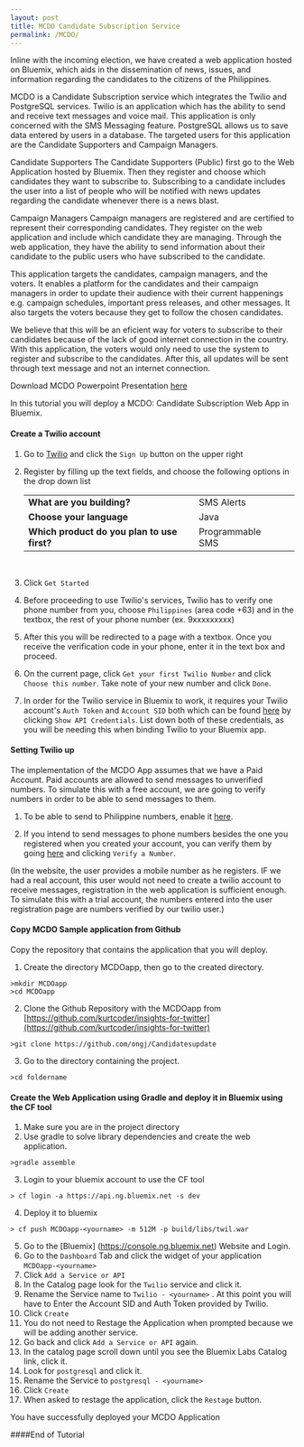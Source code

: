 ```yaml
---
layout: post
title: MCDO Candidate Subscription Service
permalink: /MCDO/
---
```


Inline with the incoming election, we have created a web application hosted on Bluemix, which aids in the dissemination of news, issues, and information regarding the candidates to the citizens of the Philippines.

MCDO is a Candidate Subscription service which integrates the Twilio and PostgreSQL services. Twilio is an application which has the ability to send and receive text messages and voice mail. This application is only concerned with the SMS Messaging feature. PostgreSQL allows us to save data entered by users in a database. The targeted users for this application are the Candidate Supporters and Campaign Managers.

Candidate Supporters
The Candidate Supporters (Public) first go to the Web Application hosted by Bluemix. Then they register and choose which candidates they want to subscribe to. Subscribing to a candidate includes the user into a list of people who will be notified with news updates regarding the candidate whenever there is a news blast.

Campaign Managers
Campaign managers are registered and are certified to represent their corresponding candidates. They register on the web application and include which candidate they are managing. Through the web application, they have the ability to send information about their candidate to the public users who have subscribed to the candidate.

This application targets the candidates, campaign managers, and the voters. It enables a platform for the candidates and their campaign managers in order to update their audience with their current happenings e.g. campaign schedules, important press releases, and other messages. It also targets the voters because they get to follow the chosen candidates.

We believe that this will be an eficient way for voters to subscribe to their candidates because of the lack of good internet connection in the country. With this application, the voters would only need to use the system to register and subscribe to the candidates. After this, all updates will be sent through text message and not an internet connection.

Download MCDO Powerpoint Presentation [here](https://github.com/kurtcoder/twitterinsightsresources/blob/master/Insights-For-Twitter-Ley.pptx?raw=true)



In this tutorial you will deploy a MCDO: Candidate Subscription Web App in Bluemix.



#### Create a Twilio account
1. Go to [Twilio](https://www.twilio.com) and click the `Sign Up` button on the upper right

2.  Register by filling up the text fields, and choose the following options in the drop down list

	||||
	|---|---|---|
	| **What are you building?** | SMS Alerts|
	| **Choose your language** | Java |
	| **Which product do you plan to use first?** | Programmable SMS |
	
	<br>
4. Click `Get Started`

5. Before proceeding to use Twilio's services, Twilio has to verify one phone number from you, choose `Philippines` (area code +63) and in the textbox, the rest of your phone number (ex. 9xxxxxxxxx)

6. After this you will be redirected to a page with a textbox. Once you receive the verification code in your phone, enter it in the text box and proceed.

8. On the current page, click `Get your first Twilio Number` and click `Choose this number`. Take note of your new number and click `Done`.

9.  In order for the Twilio service in Bluemix to work, it requires your Twilio account's `Auth Token` and `Account SID` both which can be found [here](https://www.twilio.com/user/account) by clicking `Show API Credentials`. List down both of these credentials, as you will be needing this when binding Twilio to your Bluemix app.

#### Setting Twilio up
The implementation of the MCDO App assumes that we have a Paid Account. Paid accounts are allowed to send messages to unverified numbers. To simulate this with a free account, we are going to verify numbers in order to be able to send messages to them. 

1. To be able to send to Philippine numbers, enable it [here](https://www.twilio.com/user/account/settings/international/sms).

2. If you intend to send messages to phone numbers besides the one you registered when you created your account, you can verify them by going [here](https://www.twilio.com/user/account/phone-numbers/verified) and clicking `Verify a Number`.

(In the website, the user provides a mobile number as he registers. IF we had a real account, this user would not need to create a
twilio account to receive messages, registration in the web application is sufficient enough. To simulate this with a trial account,
the numbers entered into the user registration page are numbers verified by our twilio user.)

#### Copy MCDO Sample application from Github
Copy the repository that contains the application that you will deploy.

1. Create the directory MCDOapp, then go to the created directory.

```text		
>mkdir MCDOapp
>cd MCDOapp
```

2. Clone the Github Repository with the MCDOapp from [https://github.com/kurtcoder/insights-for-twitter](https://github.com/kurtcoder/insights-for-twitter)

```text		
>git clone https://github.com/ongj/Candidatesupdate
```

3. Go to the directory containing the project.

```text		
>cd foldername
```

#### Create the Web Application using Gradle and deploy it in Bluemix using the CF tool

1. Make sure you are in the project directory
2. Use gradle to solve library dependencies and create the web application.

```text		
>gradle assemble
```

3. Login to your bluemix account to use the CF tool

```text		
> cf login -a https://api.ng.bluemix.net -s dev
```

4. Deploy  it to bluemix

```text		
> cf push MCDOapp-<yourname> -m 512M -p build/libs/twil.war
```


5. Go to the [Bluemix] (https://console.ng.bluemix.net) Website and Login.
6. Go to the `Dashboard` Tab and click the widget of your application `MCDOapp-<yourname>`
7. Click `Add a Service or API`
8. In the Catalog page look for the `Twilio` service and click it.
9. Rename the Service name to `Twilio - <yourname>` . At this point you will have to Enter the Account SID and Auth Token provided by Twilio.
10. Click `Create`
11. You do not need to Restage the Application when prompted because we will be adding another service.
12. Go back and click `Add a Service or API` again. 
13. In the catalog page scroll down until you see the Bluemix Labs Catalog link, click it.
14. Look for `postgresql` and click it.
15. Rename the Service to  `postgresql - <yourname>`
16. Click `Create`
17. When asked to restage the application, click the `Restage` button.

You have successfully deployed your MCDO Application

####End of Tutorial

